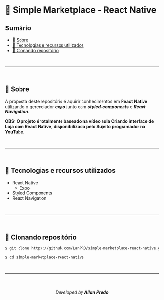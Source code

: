 # 🚀 Simple Marketplace - React Native

## Sumário

- [📖 Sobre](#-sobre)
- [💾 Tecnologias e recursos utilizados](#-Tecnologias-e-recursos-utilizados)
- [📁 Clonando repositório](#-Clonando-repositório)
<!-- - [🚧 Projeto](#-projeto) -->

<br>

---

<br>

## 📖 Sobre

A proposta deste repositório é aquirir conhecimentos em **React Native** utilizando o gerenciador **_expo_** junto com **_styled-components_** e **_React Navigation_**.

**OBS: O projeto é totalmente baseado na vídeo aula Criando interface de Loja com React Native, disponibilizado pelo Sujeito programador no YouTube.**

<br>

---

<br>

## 💾 Tecnologias e recursos utilizados

- React Native
  - Expo
- Styled Components
- React Navigation

<br>

---

<br>

## 📁 Clonando repositório

```bash
$ git clone https://github.com/LanPRD/simple-marketplace-react-native.git

$ cd simple-marketplace-react-native
```

<br>

---

<br>
<h6 align="center" font-size="11">Developed by <strong>Allan Prado</strong></h6>
